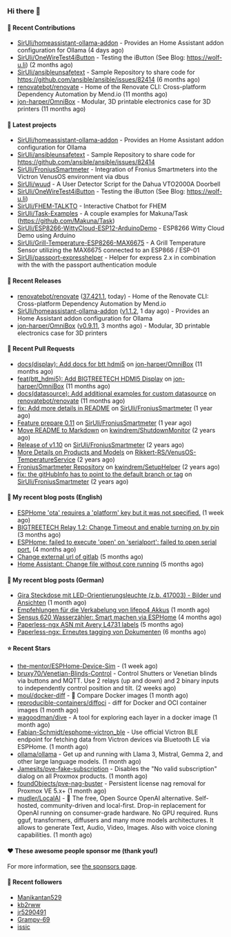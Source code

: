 ### Hi there 👋

#### 👷 Recent Contributions

- [SirUli/homeassistant-ollama-addon](https://github.com/SirUli/homeassistant-ollama-addon) - Provides an Home Assistant addon configuration for Ollama (4 days ago)
- [SirUli/OneWireTest4iButton](https://github.com/SirUli/OneWireTest4iButton) - Testing the iButton (See Blog: https://wolf-u.li) (2 months ago)
- [SirUli/ansibleunsafetext](https://github.com/SirUli/ansibleunsafetext) - Sample Repository to share code for https://github.com/ansible/ansible/issues/82414 (6 months ago)
- [renovatebot/renovate](https://github.com/renovatebot/renovate) - Home of the Renovate CLI: Cross-platform Dependency Automation by Mend.io (11 months ago)
- [jon-harper/OmniBox](https://github.com/jon-harper/OmniBox) - Modular, 3D printable electronics case for 3D printers (11 months ago)

#### 🌱 Latest projects

- [SirUli/homeassistant-ollama-addon](https://github.com/SirUli/homeassistant-ollama-addon) - Provides an Home Assistant addon configuration for Ollama
- [SirUli/ansibleunsafetext](https://github.com/SirUli/ansibleunsafetext) - Sample Repository to share code for https://github.com/ansible/ansible/issues/82414
- [SirUli/FroniusSmartmeter](https://github.com/SirUli/FroniusSmartmeter) - Integration of Fronius Smartmeters into the Victron VenusOS environment via dbus
- [SirUli/wuud](https://github.com/SirUli/wuud) - A User Detector Script for the Dahua VTO2000A Doorbell
- [SirUli/OneWireTest4iButton](https://github.com/SirUli/OneWireTest4iButton) - Testing the iButton (See Blog: https://wolf-u.li)
- [SirUli/FHEM-TALKTO](https://github.com/SirUli/FHEM-TALKTO) - Interactive Chatbot for FHEM
- [SirUli/Task-Examples](https://github.com/SirUli/Task-Examples) - A couple examples for Makuna/Task (https://github.com/Makuna/Task)
- [SirUli/ESP8266-WittyCloud-ESP12-ArduinoDemo](https://github.com/SirUli/ESP8266-WittyCloud-ESP12-ArduinoDemo) - ESP8266 Witty Cloud Demo using Arduino
- [SirUli/Grill-Temperature-ESP8266-MAX6675](https://github.com/SirUli/Grill-Temperature-ESP8266-MAX6675) - A Grill Temperature Sensor utilizing the MAX6675 connected to an ESP866 / ESP-01
- [SirUli/passport-expresshelper](https://github.com/SirUli/passport-expresshelper) - Helper for express 2.x in combination with the with the passport authentication module

#### 🔭 Recent Releases

- [renovatebot/renovate](https://github.com/renovatebot/renovate) ([37.421.1](https://github.com/renovatebot/renovate/releases/tag/37.421.1), today) - Home of the Renovate CLI: Cross-platform Dependency Automation by Mend.io
- [SirUli/homeassistant-ollama-addon](https://github.com/SirUli/homeassistant-ollama-addon) ([v1.1.2](https://github.com/SirUli/homeassistant-ollama-addon/releases/tag/v1.1.2), 1 day ago) - Provides an Home Assistant addon configuration for Ollama
- [jon-harper/OmniBox](https://github.com/jon-harper/OmniBox) ([v0.9.11](https://github.com/jon-harper/OmniBox/releases/tag/v0.9.11), 3 months ago) - Modular, 3D printable electronics case for 3D printers

#### 🔨 Recent Pull Requests

- [docs(display): Add docs for btt hdmi5](https://github.com/jon-harper/OmniBox/pull/129) on [jon-harper/OmniBox](https://github.com/jon-harper/OmniBox) (11 months ago)
- [feat(btt_hdmi5): Add BIGTREETECH HDMI5 Display](https://github.com/jon-harper/OmniBox/pull/128) on [jon-harper/OmniBox](https://github.com/jon-harper/OmniBox) (11 months ago)
- [docs(datasource): Add additional examples for custom datasource](https://github.com/renovatebot/renovate/pull/23558) on [renovatebot/renovate](https://github.com/renovatebot/renovate) (11 months ago)
- [fix: Add more details in README](https://github.com/SirUli/FroniusSmartmeter/pull/12) on [SirUli/FroniusSmartmeter](https://github.com/SirUli/FroniusSmartmeter) (1 year ago)
- [Feature prepare 0.11](https://github.com/SirUli/FroniusSmartmeter/pull/11) on [SirUli/FroniusSmartmeter](https://github.com/SirUli/FroniusSmartmeter) (1 year ago)
- [Move README to Markdown](https://github.com/kwindrem/ShutdownMonitor/pull/3) on [kwindrem/ShutdownMonitor](https://github.com/kwindrem/ShutdownMonitor) (2 years ago)
- [Release of v1.10](https://github.com/SirUli/FroniusSmartmeter/pull/7) on [SirUli/FroniusSmartmeter](https://github.com/SirUli/FroniusSmartmeter) (2 years ago)
- [More Details on Products and Models](https://github.com/Rikkert-RS/VenusOS-TemperatureService/pull/2) on [Rikkert-RS/VenusOS-TemperatureService](https://github.com/Rikkert-RS/VenusOS-TemperatureService) (2 years ago)
- [FroniusSmartmeter Repository](https://github.com/kwindrem/SetupHelper/pull/31) on [kwindrem/SetupHelper](https://github.com/kwindrem/SetupHelper) (2 years ago)
- [fix: the gitHubInfo has to point to the default branch or tag](https://github.com/SirUli/FroniusSmartmeter/pull/4) on [SirUli/FroniusSmartmeter](https://github.com/SirUli/FroniusSmartmeter) (2 years ago)

#### 📜 My recent blog posts (English)

- [ESPHome &#39;ota&#39; requires a &#39;platform&#39; key but it was not specified.](https://wolf-u.li/esphome-ota-requires-a-platform-key-but-it-was-not-specified/) (1 week ago)
- [BIGTREETECH Relay 1.2: Change Timeout and enable turning on by pin](https://wolf-u.li/en/bigtreetech-relay-1.2-change-timeout-and-enable-turning-on-by-pin) (3 months ago)
- [ESPHome: failed to execute &#39;open&#39; on &#39;serialport&#39;: failed to open serial port.](https://wolf-u.li/esphome-failed-to-execute-open-on-serialport-failed-to-open-serial-port/) (4 months ago)
- [Change external url of gitlab](https://wolf-u.li/en/change-external-url-of-gitlab/) (5 months ago)
- [Home Assistant: Change file without core running](https://wolf-u.li/en/homeassistant-change-file-without-core-running/) (5 months ago)

#### 📜 My recent blog posts (German)

- [Gira Steckdose mit LED-Orientierungsleuchte (z.b. 417003) - Bilder und Ansichten](https://wolf-u.li/gira-steckdose-mit-led-leuchte-417003/) (1 month ago)
- [Empfehlungen für die Verkabelung von lifepo4 Akkus](https://wolf-u.li/empfehlungen-fuer-die-verkabelung-von-lifepo4-akkus/) (1 month ago)
- [Sensus 620 Wasserzähler: Smart machen via ESPHome](https://wolf-u.li/sensus-620-wasserzaehler-smart-machen/) (4 months ago)
- [Paperless-ngx ASN mit Avery L4731 labels](https://wolf-u.li/paperless-ngx-asn-mit-avery-l4731-labels/) (5 months ago)
- [Paperless-ngx: Erneutes tagging von Dokumenten](https://wolf-u.li/paperless-ngx-erneutes-tagging-von-dokumenten/) (6 months ago)

#### ⭐ Recent Stars

- [the-mentor/ESPHome-Device-Sim](https://github.com/the-mentor/ESPHome-Device-Sim) -  (1 week ago)
- [bruxy70/Venetian-Blinds-Control](https://github.com/bruxy70/Venetian-Blinds-Control) - Control Shutters or Venetian blinds via buttons and MQTT. Use 2 relays (up and down) and 2 binary inputs to independently control position and tilt. (2 weeks ago)
- [moul/docker-diff](https://github.com/moul/docker-diff) - :whale: Compare Docker images (1 month ago)
- [reproducible-containers/diffoci](https://github.com/reproducible-containers/diffoci) - diff for Docker and OCI container images (1 month ago)
- [wagoodman/dive](https://github.com/wagoodman/dive) - A tool for exploring each layer in a docker image (1 month ago)
- [Fabian-Schmidt/esphome-victron_ble](https://github.com/Fabian-Schmidt/esphome-victron_ble) - Use official Victron BLE endpoint for fetching data from Victron devices via Bluetooth LE via ESPHome. (1 month ago)
- [ollama/ollama](https://github.com/ollama/ollama) - Get up and running with Llama 3, Mistral, Gemma 2, and other large language models. (1 month ago)
- [Jamesits/pve-fake-subscription](https://github.com/Jamesits/pve-fake-subscription) - Disables the &#34;No valid subscription&#34; dialog on all Proxmox products. (1 month ago)
- [foundObjects/pve-nag-buster](https://github.com/foundObjects/pve-nag-buster) - Persistent license nag removal for Proxmox VE 5.x&#43; (1 month ago)
- [mudler/LocalAI](https://github.com/mudler/LocalAI) - :robot: The free, Open Source OpenAI alternative. Self-hosted, community-driven and local-first. Drop-in replacement for OpenAI running on consumer-grade hardware. No GPU required. Runs gguf, transformers, diffusers and many more models architectures. It allows to generate Text, Audio, Video, Images. Also with voice cloning capabilities. (1 month ago)

#### ❤️ These awesome people sponsor me (thank you!)


For more information, see [the sponsors page](https://github.com/sponsors/SirUli/).

#### 👯 Recent followers

- [Manikantan529](https://github.com/Manikantan529)
- [kb2rww](https://github.com/kb2rww)
- [jr5290491](https://github.com/jr5290491)
- [Grampy-69](https://github.com/Grampy-69)
- [issic](https://github.com/issic)
